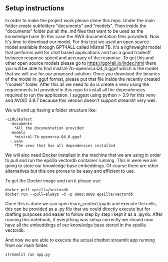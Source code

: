 ## Setup instructions
In order to make the project work please clone this repo. Under the main folder create subfolders "documents" and "models". Then inside the "documents" folder put all the .md files that want to be used as the knowledge base (In this case the AWS documentation files provided). 
Now it's time to download our model. For this test we used an open source model available through GPT4ALL called Mistral 7B. It's a lightweight model that performs well for chat based applications and has a good tradeoff between response speed and accuracy of the response.
To get this and other open source models please go to https://gpt4all.io/index.html there you will be able to find mistral-7b-openorca.Q4_0.gguf which is the model that we will use for our proposed solution. 
Once you download the binaries of the model in .gguf format, please put that file inside the recently created "models" folder.
After this all we need to do is create a venv using the requirements.txt provided in this repo to install all the dependencies required to run the application. I suggest using python > 3.9 for this venv and AVOID 3.9.7 because this version doesn't support streamlit very well. 

We will end up having a folder structure like:
```
-LLMLokaTest
  -documents
    *All the documentation provided
  -models
    *mistral-7b-openorca.Q4_0.gguf
  -.venv
    *The venv that has all dependencies installed
```

We will also need Docker installed in the machine that we are using in order to pull and run the epsilla vectordb container running. This is were we are going to store our knowledge base embeddings. Of course there are other alternatives but this one proves to be easy and efficient to use.

To get the Docker image and run it please use:

```
docker pull epsilla/vectordb
docker run --pull=always -d -p 8888:8888 epsilla/vectordb
```

Once this is done we can open learn_context.ipynb and execute the cells, this can be provided as a .py file that we could directly execute but for drafting purposes and easier to follow step by step I kept it as a .ipynb.
After running this notebook, if everything was setup correctly we should now have all the embeddings of our knowledge base stored in the epsilla vectordb.

And now we are able to execute the actual chatbot streamlit app running from our main folder.
```
streamlit run app.py
```


